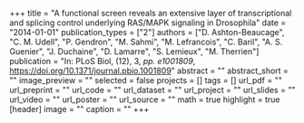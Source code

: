 +++
title = "A functional screen reveals an extensive layer of transcriptional and splicing control underlying RAS/MAPK signaling in Drosophila"
date = "2014-01-01"
publication_types = ["2"]
authors = ["D. Ashton-Beaucage", "C. M. Udell", "P. Gendron", "M. Sahmi", "M. Lefrancois", "C. Baril", "A. S. Guenier", "J. Duchaine", "D. Lamarre", "S. Lemieux", "M. Therrien"]
publication = "In: PLoS Biol, (12), 3, _pp. e1001809_, https://doi.org/10.1371/journal.pbio.1001809"
abstract = ""
abstract_short = ""
image_preview = ""
selected = false
projects = []
tags = []
url_pdf = ""
url_preprint = ""
url_code = ""
url_dataset = ""
url_project = ""
url_slides = ""
url_video = ""
url_poster = ""
url_source = ""
math = true
highlight = true
[header]
image = ""
caption = ""
+++
